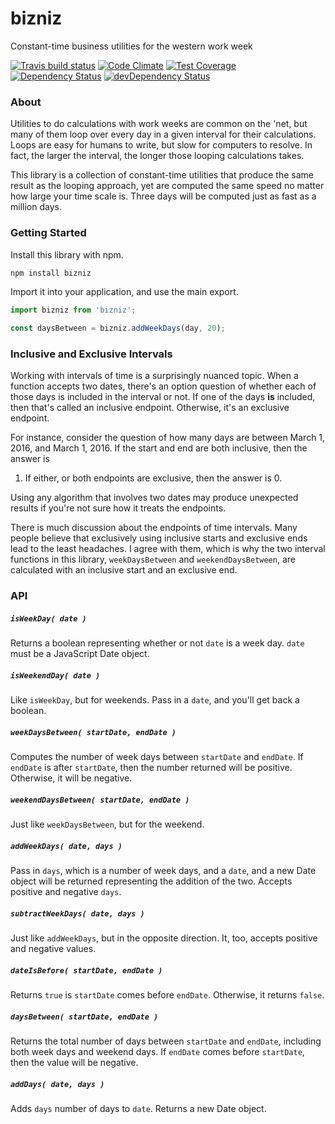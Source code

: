 # bizniz

Constant-time business utilities for the western work week

[![Travis build status](http://img.shields.io/travis/jmeas/bizniz.js.svg?style=flat)](https://travis-ci.org/jmeas/bizniz.js)
[![Code Climate](https://codeclimate.com/github/jmeas/bizniz.js/badges/gpa.svg)](https://codeclimate.com/github/jmeas/bizniz.js)
[![Test Coverage](https://codeclimate.com/github/jmeas/bizniz.js/badges/coverage.svg)](https://codeclimate.com/github/jmeas/bizniz.js)
[![Dependency Status](https://david-dm.org/jmeas/bizniz.js.svg)](https://david-dm.org/jmeas/bizniz.js)
[![devDependency Status](https://david-dm.org/jmeas/bizniz.js/dev-status.svg)](https://david-dm.org/jmeas/bizniz.js#info=devDependencies)

### About

Utilities to do calculations with work weeks are common on the 'net, but many
of them loop over every day in a given interval for their calculations. Loops
are easy for humans to write, but slow for computers to resolve. In fact,
the larger the interval, the longer those looping calculations takes.

This library is a collection of constant-time utilities that produce the
same result as the looping approach, yet are computed the same speed no matter
how large your time scale is. Three days will be computed just as fast as a
million days.

### Getting Started

Install this library with npm.

```js
npm install bizniz
```

Import it into your application, and use the main export.

```js
import bizniz from 'bizniz';

const daysBetween = bizniz.addWeekDays(day, 20);
```

### Inclusive and Exclusive Intervals

Working with intervals of time is a surprisingly nuanced topic. When a function
accepts two dates, there's an option question of whether each of those days
is included in the interval or not. If one of the days **is** included, then
that's called an inclusive endpoint. Otherwise, it's an exclusive endpoint.

For instance, consider the question of how many days are between March 1, 2016,
and March 1, 2016. If the start and end are both inclusive, then the answer is
1. If either, or both endpoints are exclusive, then the answer is 0.

Using any algorithm that involves two dates may produce unexpected results if
you're not sure how it treats the endpoints.

There is much discussion about the endpoints of time intervals. Many people
believe that exclusively using inclusive starts and exclusive ends lead to the
least headaches. I agree with them, which is why the two interval functions in
this library, `weekDaysBetween` and `weekendDaysBetween`, are calculated with an
inclusive start and an exclusive end.

### API

##### `isWeekDay( date )`

Returns a boolean representing whether or not `date` is a week day. `date` must
be a JavaScript Date object.

##### `isWeekendDay( date )`

Like `isWeekDay`, but for weekends. Pass in a `date`, and you'll get back a
boolean.

##### `weekDaysBetween( startDate, endDate )`

Computes the number of week days between `startDate` and `endDate`. If `endDate`
is after `startDate`, then the number returned will be positive. Otherwise,
it will be negative.

##### `weekendDaysBetween( startDate, endDate )`

Just like `weekDaysBetween`, but for the weekend.

##### `addWeekDays( date, days )`

Pass in `days`, which is a number of week days, and a `date`, and a new Date
object will be returned representing the addition of the two. Accepts positive
and negative `days`.

##### `subtractWeekDays( date, days )`

Just like `addWeekDays`, but in the opposite direction. It, too, accepts
positive and negative values.

##### `dateIsBefore( startDate, endDate )`

Returns `true` is `startDate` comes before `endDate`. Otherwise, it returns
`false`.

##### `daysBetween( startDate, endDate )`

Returns the total number of days between `startDate` and `endDate`, including
both week days and weekend days. If `endDate` comes before `startDate`, then the
value will be negative.

##### `addDays( date, days )`

Adds `days` number of days to `date`. Returns a new Date object.
